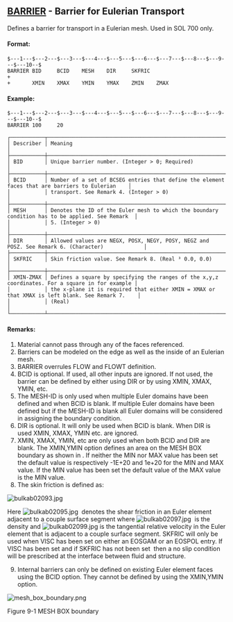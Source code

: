 ## [BARRIER](https://nexus.hexagon.com/documentationcenter/bundle/MSC_Nastran_2022.4/page/Nastran_Combined_Book/qrg/bulkab/TOC.BARRIER.xhtml) - Barrier for Eulerian Transport

Defines a barrier for transport in a Eulerian mesh. Used in SOL 700 only.

#### Format:

```nastran
$---1---$---2---$---3---$---4---$---5---$---6---$---7---$---8---$---9---$---10--$
BARRIER BID     BCID    MESH    DIR     SKFRIC                          +       
+       XMIN    XMAX    YMIN    YMAX    ZMIN    ZMAX                            
```
#### Example:

```nastran
$---1---$---2---$---3---$---4---$---5---$---6---$---7---$---8---$---9---$---10--$
BARRIER 100     20                                                              
```

```text
┌───────────┬─────────────────────────────────────────────────────────────────────────────────────────────────┐
│ Describer │ Meaning                                                                                         │
├───────────┼─────────────────────────────────────────────────────────────────────────────────────────────────┤
│ BID       │ Unique barrier number. (Integer > 0; Required)                                                  │
├───────────┼─────────────────────────────────────────────────────────────────────────────────────────────────┤
│ BCID      │ Number of a set of BCSEG entries that define the element faces that are barriers to Eulerian    │
│           │ transport. See Remark 4. (Integer > 0)                                                          │
├───────────┼─────────────────────────────────────────────────────────────────────────────────────────────────┤
│ MESH      │ Denotes the ID of the Euler mesh to which the boundary condition has to be applied. See Remark  │
│           │ 5. (Integer > 0)                                                                                │
├───────────┼─────────────────────────────────────────────────────────────────────────────────────────────────┤
│ DIR       │ Allowed values are NEGX, POSX, NEGY, POSY, NEGZ and POSZ. See Remark 6. (Character)             │
├───────────┼─────────────────────────────────────────────────────────────────────────────────────────────────┤
│ SKFRIC    │ Skin friction value. See Remark 8. (Real ³ 0.0, 0.0)                                            │
├───────────┼─────────────────────────────────────────────────────────────────────────────────────────────────┤
│ XMIN-ZMAX │ Defines a square by specifying the ranges of the x,y,z coordinates. For a square in for example │
│           │ the x-plane it is required that either XMIN = XMAX or that XMAX is left blank. See Remark 7.    │
│           │ (Real)                                                                                          │
└───────────┴─────────────────────────────────────────────────────────────────────────────────────────────────┘
```

#### Remarks:

1. Material cannot pass through any of the faces referenced.
2. Barriers can be modeled on the edge as well as the inside of an Eulerian mesh.
3. BARRIER overrules FLOW and FLOWT definition.
4. BCID is optional. If used, all other inputs are ignored. If not used, the barrier can be defined by either using DIR or by using XMIN, XMAX, YMIN, etc.
5. The MESH-ID is only used when multiple Euler domains have been defined and when BCID is blank. If multiple Euler domains have been defined but if the MESH-ID is blank all Euler domains will be considered in assigning the boundary condition.
6. DIR is optional. It will only be used when BCID is blank. When DIR is used XMIN, XMAX, YMIN etc. are ignored.
7. XMIN, XMAX, YMIN, etc are only used when both BCID and DIR are blank. The XMIN,YMIN option defines an area on the MESH BOX boundary as shown in  . If neither the MIN nor MAX value has been set the default value is respectively -1E+20 and 1e+20 for the MIN and MAX value. If the MIN value has been set the default value of the MAX value is the MIN value.
8. The skin friction is defined as:

![bulkab02093.jpg](https://help-be.hexagonmi.com/bundle/MSC_Nastran_2022.4/page/Nastran_Combined_Book/qrg/bulkab/../../../assets/bulkab02093.jpg?_LANG=enus)  

Here  ![bulkab02095.jpg](https://help-be.hexagonmi.com/bundle/MSC_Nastran_2022.4/page/Nastran_Combined_Book/qrg/bulkab/../../../assets/bulkab02095.jpg?_LANG=enus)  denotes the shear friction in an Euler element adjacent to a couple surface segment where  ![bulkab02097.jpg](https://help-be.hexagonmi.com/bundle/MSC_Nastran_2022.4/page/Nastran_Combined_Book/qrg/bulkab/../../../assets/bulkab02097.jpg?_LANG=enus)  is the density and  ![bulkab02099.jpg](https://help-be.hexagonmi.com/bundle/MSC_Nastran_2022.4/page/Nastran_Combined_Book/qrg/bulkab/../../../assets/bulkab02099.jpg?_LANG=enus) is the tangential relative velocity in the Euler element that is adjacent to a couple surface segment. SKFRIC will only be used when VISC has been set on either an EOSGAM or an EOSPOL entry. If VISC has been set and if SKFRIC has not been set  then a no slip condition will be prescribed at the interface between fluid and structure.

9. Internal barriers can only be defined on existing Euler element faces using the BCID option. They cannot be defined by using the XMIN,YMIN option.

![mesh_box_boundary.png](https://help-be.hexagonmi.com/bundle/MSC_Nastran_2022.4/page/Nastran_Combined_Book/qrg/bulkab/../../../assets/mesh_box_boundary.png?_LANG=enus)

Figure 9-1   MESH BOX boundary

